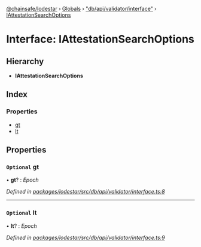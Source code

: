 [@chainsafe/lodestar](../README.md) › [Globals](../globals.md) › ["db/api/validator/interface"](../modules/_db_api_validator_interface_.md) › [IAttestationSearchOptions](_db_api_validator_interface_.iattestationsearchoptions.md)

# Interface: IAttestationSearchOptions

## Hierarchy

* **IAttestationSearchOptions**

## Index

### Properties

* [gt](_db_api_validator_interface_.iattestationsearchoptions.md#optional-gt)
* [lt](_db_api_validator_interface_.iattestationsearchoptions.md#optional-lt)

## Properties

### `Optional` gt

• **gt**? : *Epoch*

*Defined in [packages/lodestar/src/db/api/validator/interface.ts:8](https://github.com/ChainSafe/lodestar/blob/a47516d64/packages/lodestar/src/db/api/validator/interface.ts#L8)*

___

### `Optional` lt

• **lt**? : *Epoch*

*Defined in [packages/lodestar/src/db/api/validator/interface.ts:9](https://github.com/ChainSafe/lodestar/blob/a47516d64/packages/lodestar/src/db/api/validator/interface.ts#L9)*
